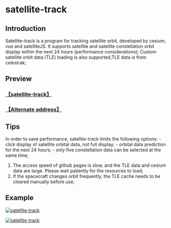 # satellite-track

## Introduction

Satellite-track is a program for tracking satellite orbit, developed by cesium, vue and satelliteJS. It supports satellite and satellite constellation orbit display within the next 24 hours (performance considerations); Custom satellite orbit data (TLE) loading is also supported,TLE data is from celestrak;

## Preview

### [【satellite-track】](https://jiangteng2019.github.io/satellite-track/)

### [【Alternate address】](http://120.48.134.120:10181/satellite-track/)


## Tips
In order to save performance, satellite-track limits the following options: 
    - click display of satellite orbital data, not full display;
    - orbital data prediction for the next 24 hours;
    - only five constellation data can be selected at the same time;

1. The access speed of github pages is slow, and the TLE data and cesium data are large. Please wait patiently for the resources to load;
1. If the spacecraft changes orbit frequently, the TLE cache needs to be cleared manually before use;

## Example

[![satellite-track](https://images.cnblogs.com/cnblogs_com/engeng/2270012/o_230203011203_1.jpg "satellite-track")](https://images.cnblogs.com/cnblogs_com/engeng/2270012/o_230203011203_1.jpg "satellite-track")

[![satellite-track](https://images.cnblogs.com/cnblogs_com/engeng/2270012/o_230203011139_2.jpg "satellite-track")](https://images.cnblogs.com/cnblogs_com/engeng/2270012/o_230203011139_2.jpg "satellite-track")